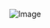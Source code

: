 ![Image](https://github.com/NfeZssGtd2FJ/bundling-toolsJ9LheigDaG3J/assets/165824248/72552933-eee3-4cca-889c-90873be25ced)


